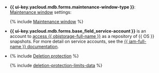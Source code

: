 * **{{ ui-key.yacloud.mdb.forms.maintenance-window-type }}**: [Maintenance window](../../../managed-opensearch/concepts/maintenance.md) settings:

   {% include [Maintenance window](../console/maintenance-window-description.md) %}


* **{{ ui-key.yacloud.mdb.forms.base_field_service-account }}** is an account to [access {{ objstorage-full-name }}](../../../managed-opensearch/operations/s3-access.md) as a repository of {{ OS }} snapshots. For more detail on service accounts, see the [{{ iam-full-name }} documentation](../../../iam/concepts/users/service-accounts.md).


* {% include [Deletion protection](../console/deletion-protection.md) %}

   {% include [deletion-protection-limits-data](../deletion-protection-limits-data.md) %}
